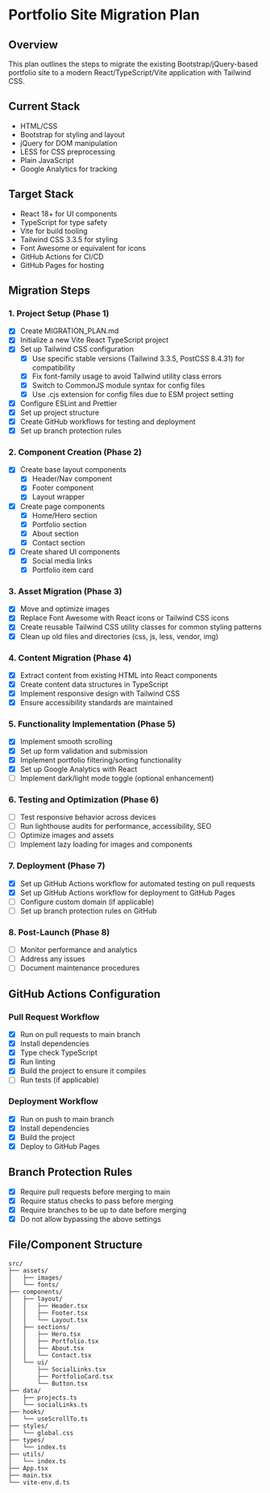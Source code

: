 # Portfolio Site Migration Plan

## Overview
This plan outlines the steps to migrate the existing Bootstrap/jQuery-based portfolio site to a modern React/TypeScript/Vite application with Tailwind CSS.

## Current Stack
- HTML/CSS
- Bootstrap for styling and layout
- jQuery for DOM manipulation
- LESS for CSS preprocessing
- Plain JavaScript
- Google Analytics for tracking

## Target Stack
- React 18+ for UI components
- TypeScript for type safety
- Vite for build tooling
- Tailwind CSS 3.3.5 for styling
- Font Awesome or equivalent for icons
- GitHub Actions for CI/CD
- GitHub Pages for hosting

## Migration Steps

### 1. Project Setup (Phase 1)
- [x] Create MIGRATION_PLAN.md
- [x] Initialize a new Vite React TypeScript project
- [x] Set up Tailwind CSS configuration
  - [x] Use specific stable versions (Tailwind 3.3.5, PostCSS 8.4.31) for compatibility
  - [x] Fix font-family usage to avoid Tailwind utility class errors
  - [x] Switch to CommonJS module syntax for config files
  - [x] Use .cjs extension for config files due to ESM project setting
- [x] Configure ESLint and Prettier
- [x] Set up project structure
- [x] Create GitHub workflows for testing and deployment
- [x] Set up branch protection rules

### 2. Component Creation (Phase 2)
- [x] Create base layout components
  - [x] Header/Nav component
  - [x] Footer component
  - [x] Layout wrapper
- [x] Create page components
  - [x] Home/Hero section
  - [x] Portfolio section
  - [x] About section
  - [x] Contact section
- [x] Create shared UI components
  - [x] Social media links
  - [x] Portfolio item card

### 3. Asset Migration (Phase 3)
- [x] Move and optimize images
- [x] Replace Font Awesome with React icons or Tailwind CSS icons
- [x] Create reusable Tailwind CSS utility classes for common styling patterns
- [x] Clean up old files and directories (css, js, less, vendor, img)

### 4. Content Migration (Phase 4)
- [x] Extract content from existing HTML into React components
- [x] Create content data structures in TypeScript
- [x] Implement responsive design with Tailwind CSS
- [x] Ensure accessibility standards are maintained

### 5. Functionality Implementation (Phase 5)
- [x] Implement smooth scrolling
- [x] Set up form validation and submission
- [x] Implement portfolio filtering/sorting functionality
- [x] Set up Google Analytics with React
- [ ] Implement dark/light mode toggle (optional enhancement)

### 6. Testing and Optimization (Phase 6)
- [ ] Test responsive behavior across devices
- [ ] Run lighthouse audits for performance, accessibility, SEO
- [ ] Optimize images and assets
- [ ] Implement lazy loading for images and components

### 7. Deployment (Phase 7)
- [x] Set up GitHub Actions workflow for automated testing on pull requests
- [x] Set up GitHub Actions workflow for deployment to GitHub Pages
- [ ] Configure custom domain (if applicable)
- [ ] Set up branch protection rules on GitHub

### 8. Post-Launch (Phase 8)
- [ ] Monitor performance and analytics
- [ ] Address any issues
- [ ] Document maintenance procedures

## GitHub Actions Configuration

### Pull Request Workflow
- [x] Run on pull requests to main branch
- [x] Install dependencies
- [x] Type check TypeScript
- [x] Run linting
- [x] Build the project to ensure it compiles
- [ ] Run tests (if applicable)

### Deployment Workflow
- [x] Run on push to main branch
- [x] Install dependencies
- [x] Build the project
- [x] Deploy to GitHub Pages

## Branch Protection Rules
- [x] Require pull requests before merging to main
- [x] Require status checks to pass before merging
- [x] Require branches to be up to date before merging
- [x] Do not allow bypassing the above settings

## File/Component Structure
```
src/
├── assets/
│   ├── images/
│   └── fonts/
├── components/
│   ├── layout/
│   │   ├── Header.tsx
│   │   ├── Footer.tsx
│   │   └── Layout.tsx
│   ├── sections/
│   │   ├── Hero.tsx
│   │   ├── Portfolio.tsx
│   │   ├── About.tsx
│   │   └── Contact.tsx
│   └── ui/
│       ├── SocialLinks.tsx
│       ├── PortfolioCard.tsx
│       └── Button.tsx
├── data/
│   ├── projects.ts
│   └── socialLinks.ts
├── hooks/
│   └── useScrollTo.ts
├── styles/
│   └── global.css
├── types/
│   └── index.ts
├── utils/
│   └── index.ts
├── App.tsx
├── main.tsx
└── vite-env.d.ts
``` 